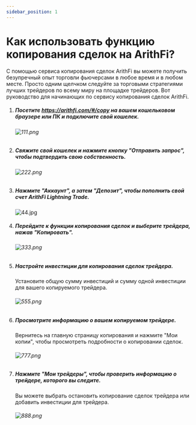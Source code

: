 ```yaml
---
sidebar_position: 1
---
```


# Как использовать функцию копирования сделок на ArithFi?

С помощью сервиса копирования сделок ArithFi вы можете получить безупречный опыт торговли фьючерсами в любое время и в любом месте. Просто одним щелчком следуйте за торговыми стратегиями лучших трейдеров по всему миру на площадке трейдеров. Вот руководство для начинающих по сервису копирования сделок ArithFi.

1. ##### Посетите https://arithfi.com/#/copy на вашем кошельковом браузере или ПК и подключите свой кошелек.

   ###### ![111.png](https://bafybeibixmvl5uy7yanoqd24ybpozioj3omynxxvmaqdpjdcs2bpfdph3y.ipfs.nftstorage.link/111.png)

2. ##### Свяжите свой кошелек и нажмите кнопку "Отправить запрос", чтобы подтвердить свою собственность.

   ###### ![222.png](https://bafybeibixmvl5uy7yanoqd24ybpozioj3omynxxvmaqdpjdcs2bpfdph3y.ipfs.nftstorage.link/222.png)

3. ##### Нажмите "Аккаунт", а затем "Депозит", чтобы пополнить свой счет ArithFi Lightning Trade.

   ![44.jpg](https://bafybeibixmvl5uy7yanoqd24ybpozioj3omynxxvmaqdpjdcs2bpfdph3y.ipfs.nftstorage.link/333.png)

4. ##### Перейдите к функции копирования сделок и выберите трейдера, нажав "Копировать".

   ###### ![333.png](https://bafybeibixmvl5uy7yanoqd24ybpozioj3omynxxvmaqdpjdcs2bpfdph3y.ipfs.nftstorage.link/444.png)

5. ##### Настройте инвестиции для копирования сделок трейдера.

   Установите общую сумму инвестиций и сумму одной инвестиции для вашего копируемого трейдера.

   ###### ![555.png](https://bafybeibixmvl5uy7yanoqd24ybpozioj3omynxxvmaqdpjdcs2bpfdph3y.ipfs.nftstorage.link/555.png)

6. ##### Просмотрите информацию о вашем копируемом трейдере.

   Вернитесь на главную страницу копирования и нажмите "Мои копии", чтобы просмотреть подробности о копировании сделок.

   ###### ![777.png](https://bafybeibixmvl5uy7yanoqd24ybpozioj3omynxxvmaqdpjdcs2bpfdph3y.ipfs.nftstorage.link/666.png)

7. ##### Нажмите "Мои трейдеры", чтобы проверить информацию о трейдере, которого вы следите.

   Вы можете выбрать остановить копирование сделок трейдера или добавить инвестиции для трейдера.

   ###### ![888.png](https://bafybeibixmvl5uy7yanoqd24ybpozioj3omynxxvmaqdpjdcs2bpfdph3y.ipfs.nftstorage.link/777.png)

   